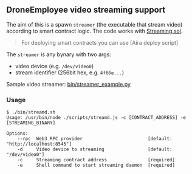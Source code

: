 ## DroneEmployee video streaming support

The aim of this is a spawn `streamer` (the executable that stream video)
according to smart contract logic. The code works with [Streaming.sol][1].

> For deploying smart contracts you can use [Aira deploy script]

The `streamer` is any bynary with two args:

 - video device (e.g. `/dev/video0`)
 - stream identifier (256bit hex, e.g. `4f66e...`) 

Sample video streamer: [bin/streamer_example.py][2]

[1]: https://github.com/DroneEmployee/contracts/blob/master/interface/Streaming.sol
[2]: https://github.com/DroneEmployee/video_stream/blob/master/bin/streamer_example.py
[3]: https://github.com/airalab/core/wiki/AIRA-Deploy

### Usage

    $ ./bin/streamd.sh              
    Usage: /usr/bin/node ./scripts/streamd.js -c [CONTRACT_ADDRESS] -e [STREAMING_BINARY]
    
    Options:
        --rpc  Web3 RPC provider                        [default: "http://localhost:8545"]
        -d     Video device to streaming                [default: "/dev/video0"]
        -c     Streaming contract address               [required]
        -e     Shell command to start streaming daemon  [required]

